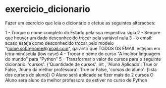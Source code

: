 # exercicio_dicionario

Fazer um exercício que leia o dicionário e efetue as seguintes alteracoes:

1 - Troque o nome completo do Estado pela sua respectiva sigla
2 - Sempre que houver um dado desconhecido trocar pela variável nula
3 - o email: acaso esteja como desconhecido trocar pelo modelo "nome.sobrenome@gmail.com", garantir que TODOS OS EMAIL estejam em letra minúscula (low case)
4 - Trocar o nome do curso "A melhor linguagem do mundo" para "Python"
5 - Transformar o valor de cursos para o seguinte dicionário:
'cursos': {'Quantidade de cursos': int , 'Aluno Aplicado': True or False, 'Aluno da melhor professora': True or False, 'cursos do aluno': [lista dos cursos do aluno]}
  O Aluno será aplicado se fizer mais de 2 cursos
  O Aluno será aluno da melhor professora de estiver no curso de Python
